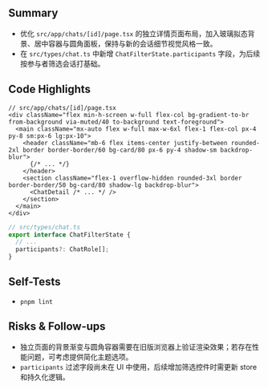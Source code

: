 ## Summary

- 优化 `src/app/chats/[id]/page.tsx` 的独立详情页面布局，加入玻璃拟态背景、居中容器与圆角面板，保持与新的会话细节视觉风格一致。
- 在 `src/types/chat.ts` 中新增 `ChatFilterState.participants` 字段，为后续按参与者筛选会话打基础。

## Code Highlights

```tsx
// src/app/chats/[id]/page.tsx
<div className="flex min-h-screen w-full flex-col bg-gradient-to-br from-background via-muted/40 to-background text-foreground">
  <main className="mx-auto flex w-full max-w-6xl flex-1 flex-col px-4 py-8 sm:px-6 lg:px-10">
    <header className="mb-6 flex items-center justify-between rounded-2xl border border-border/60 bg-card/80 px-6 py-4 shadow-sm backdrop-blur">
      {/* ... */}
    </header>
    <section className="flex-1 overflow-hidden rounded-3xl border border-border/50 bg-card/80 shadow-lg backdrop-blur">
      <ChatDetail /* ... */ />
    </section>
  </main>
</div>
```

```ts
// src/types/chat.ts
export interface ChatFilterState {
  // ...
  participants?: ChatRole[];
}
```

## Self-Tests

- `pnpm lint`

## Risks & Follow-ups

- 独立页面的背景渐变与圆角容器需要在旧版浏览器上验证渲染效果；若存在性能问题，可考虑提供简化主题选项。
- `participants` 过滤字段尚未在 UI 中使用，后续增加筛选控件时需更新 store 和持久化逻辑。
